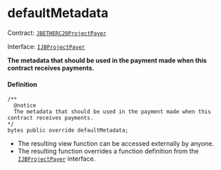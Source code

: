 # defaultMetadata

Contract: [`JBETHERC20ProjectPayer`](/dev/api/v3/contracts/or-utilities/jbetherc20projectpayer/README.md)

Interface: [`IJBProjectPayer`](/dev/api/v3/interfaces/ijbprojectpayer.md)

**The metadata that should be used in the payment made when this contract receives payments.**

#### Definition

```
/** 
  @notice 
  The metadata that should be used in the payment made when this contract receives payments.
*/
bytes public override defaultMetadata;
```

* The resulting view function can be accessed externally by anyone.
* The resulting function overrides a function definition from the [`IJBProjectPayer`](/dev/api/v3/interfaces/ijbprojectpayer.md) interface.
